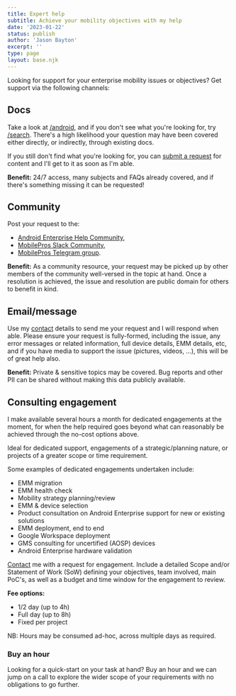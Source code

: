 ```yaml
---
title: Expert help
subtitle: Achieve your mobility objectives with my help
date: '2023-01-22'
status: publish
author: 'Jason Bayton'
excerpt: ''
type: page
layout: base.njk
---
```

Looking for support for your enterprise mobility issues or objectives? Get support via the following channels:

<div class="grid grid-column-3 grid-gap-50 grid-column-mobile-1 padding-top-40 padding-bottom-40 padding-lr-0">
<div class="">

## Docs

Take a look at [/android](/android), and if you don't see what you're looking for, try [/search](/search). There's a high likelihood your question may have been covered either directly, or indirectly, through existing docs.

If you still don't find what you're looking for, you can [submit a request](https://github.com/jasonbayton/11ty/issues/new?assignees=jasonbayton&labels=documentation&template=content-request.md&title=%5BContent+request%5D) for content and I'll get to it as soon as I'm able.

**Benefit:** 24/7 access, many subjects and FAQs already covered, and if there's something missing it can be requested!

</div>
<div class="">

## Community 

Post your request to the:

* [Android Enterprise Help Community](https://androidenterprise.community), 
* [MobilePros Slack Community](https://mobilepros.org), 
* [MobilePros Telegram group](https://t.me/mobile_pros).

**Benefit:** As a community resource, your request may be picked up by other members of the community well-versed in the topic at hand. Once a resolution is achieved, the issue and resolution are public domain for others to benefit in kind.

</div>
<div class="">

## Email/message

Use my [contact](/contact) details to send me your request and I will respond when able. Please ensure your request is fully-formed, including the issue, any error messages or related information, full device details, EMM details, etc, and if you have media to support the issue (pictures, videos, ...), this will be of great help also.

**Benefit:** Private & sensitive topics may be covered. Bug reports and other PII can be shared without making this data publicly available. 

</div>

<div class="border-4px border-orange border-curved padding-10 padding-lr-20 padding-mobile-0 border-mobile-0 grid-column-span-all">

## Consulting engagement

I make available several hours a month for dedicated engagements at the moment, for when the help required goes beyond what can reasonably be achieved through the no-cost options above.

Ideal for dedicated support, engagements of a strategic/planning nature, or projects of a greater scope or time requirement. 

Some examples of dedicated engagements undertaken include:

* EMM migration
* EMM health check
* Mobility strategy planning/review
* EMM & device selection
* Product consultation on Android Enterprise support for new or existing solutions
* EMM deployment, end to end
* Google Workspace deployment
* GMS consulting for uncertified (AOSP) devices
* Android Enterprise hardware validation


[Contact](/contact) me with a request for engagement. Include a detailed Scope and/or Statement of Work (SoW) defining your objectives, team involved, main PoC's, as well as a budget and time window for the engagement to review. 

**Fee options:** 
* 1/2 day (up to 4h)
* Full day (up to 8h)
* Fixed per project

NB: Hours may be consumed ad-hoc, across multiple days as required. 

### Buy an hour

Looking for a quick-start on your task at hand? Buy an hour and we can jump on a call to explore the wider scope of your requirements with no obligations to go further. 

<script async src="https://js.stripe.com/v3/buy-button.js"></script>

<stripe-buy-button buy-button-id="buy_btn_1Nf4C9KvHOCQSS2hourskDLc" publishable-key="pk_live_OUiqrp8lGeKujY97eOKJxMiU"></stripe-buy-button>

</div>
</div>